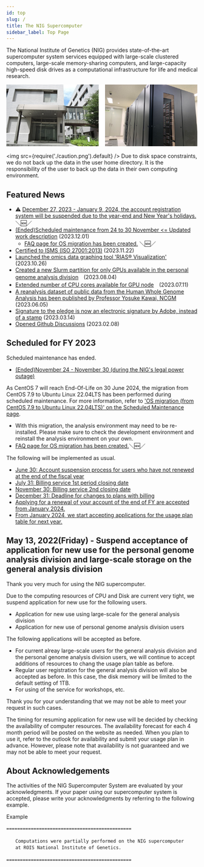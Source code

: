```yaml
---
id: top
slug: /
title: The NIG Supercomputer
sidebar_label: Top Page
---
```


The National Institute of Genetics (NIG) provides state-of-the-art supercomputer system services equipped with large-scale clustered computers, large-scale memory-sharing computers, and large-capacity high-speed disk drives as a computational infrastructure for life and medical research.


![top_image2](top_image2.png)



<img src={require('./caution.png').default} />
Due to disk space constraints, we do not back up the data in the user home directory. It is the responsibility of the user to back up the data in their own computing environment.
<div className="clearfix"></div>


## Featured News

- &#x26a0; [December 27, 2023 - January 9, 2024, the account registration system will be suspended due to the year-end and New Year's holidays.](/blog/2023-12-27-account_registration_system_outage_NewYearsHoliday) ＼&#x1f195;／
- [(Ended)Scheduled maintenance from 24 to 30 November <= Updated work description](/blog/2023-11-24-scheduled-maintenance) (2023.12.01)
    - [FAQ page for OS migration has been created.](/faq/faq_os_migration) ＼&#x1f195;／
- [Certified to ISMS (ISO 27001:2013)](/guides/ISMS_Certificate) (2023.11.22)
- [Launched the omics data graphing tool 'RIAS®️ Visualization'](/advanced_guides/advanced_guide_2023#the-omics-data-graphing-tool-rias%EF%B8%8F-visualization-is-now-available) (2023.10.26)
- [Created a new Slurm partition for only GPUs available in the personal genome analysis division](/blog/2023-08-04-news_GPU_slurm)　(2023.08.04)
- [Extended number of CPU cores available for GPU node](/blog/2023-07-26-gpu-configure)　(2023.07.11)
- [A reanalysis dataset of public data from the Human Whole Genome Analysis has been published by Professor Yosuke Kawai, NCGM](/advanced_guides/advanced_guide_2023/#reanalysis-dataset-of-public-data-of-human-whole-genome-analysis) (2023.06.05)
- [Signature to the pledge is now an electronic signature by Adobe, instead of a stamp](/blog/2023-03-14-adobe_sign) (2023.03.14)
- [Opened Github Discussions](/blog/2023-02-08-news_GithubDiscussions) (2023.02.08)


## Scheduled for FY 2023
Scheduled maintenance has ended.
- [<u>(Ended)November 24 - November 30 (during the NIG's legal power outage)</u>](/blog/2023-11-24-scheduled-maintenance)

As CentOS 7 will reach End-Of-Life on 30 June 2024, the migration from CentOS 7.9 to Ubuntu Linux 22.04LTS has been performed during scheduled maintenance. For more information, refer to [<u>'OS migration (from CentOS 7.9 to Ubuntu Linux 22.04LTS)' on the Scheduled Maintenance page</u>](/blog/2023-11-24-scheduled-maintenance#os-migration-from-centos-79-to-ubuntu-linux-2204lts). 

- With this migration, the analysis environment may need to be re-installed. Please make sure to check the development environment and reinstall the analysis environment on your own.
- [FAQ page for OS migration has been created.](/faq/faq_os_migration)＼&#x1f195;／

The following will be implemented as usual.
- [June 30: Account suspension process for users who have not renewed at the end of the fiscal year](/application/renewal)
- [July 31: Billing service 1st period closing date](/application/invoice/#issuing-invoices)
- [November 30: Billing service 2nd closing date](/application/invoice/#issuing-invoices)
- [December 31: Deadline for changes to plans with billing](/application/invoice/#issuing-invoices)
- [Applying for a renewal of your account of the end of FY are accepted from January 2024.](/application/renewal)
- [From January 2024, we start accepting applications for the usage plan table for next year.](/application/resource_extension)


## May 13, 2022(Friday) - Suspend acceptance of application for new use for the personal genome analysis division and  large-scale storage on the general analysis division 

Thank you very much for using the NIG supercomputer.

Due to the computing resources of CPU and Disk are current very tight, we suspend application for new use for the following users.

- Application for new use using large-scale for the general analysis division
- Application for new use of personal genome analysis division users

The following applications will be accepted as before.

- For current alreay large-scale users for the general analysis division and the personal genome analysis division users, we will continue to accept additions of resources to chang the usage plan table as before.
- Regular user registration for the general analysis division will also be accepted as before. In this case, the disk memory will be limited to the default setting of 1TB.
- For using of the service for workshops, etc.

Thank you for your understanding that we may not be able to meet your request in such cases.

The timing for resuming application for new use will be decided by checking the availability of computer resources.
The availability forecast for each 4 month period will be posted on the website as needed. When you plan to use it, refer to the outlook for availability and submit your usage plan in advance.
However, please note that availability is not guaranteed and we may not be able to meet your request.


## About Acknowledgements


The activities of the NIG Supercomputer System are evaluated by your acknowledgments. If your paper using our supercomputer system is accepted, please write your acknowledgments by referring to the following example.

Example

```
==============================================

　　Computations were partially performed on the NIG supercomputer
　　at ROIS National Institute of Genetics.

==============================================
```
